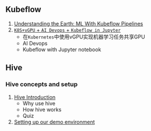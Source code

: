 ## Kubeflow 

1. [Understanding the Earth: ML With Kubeflow Pipelines](1Kubeflow_pipelines.md)
2. [`K8S+vGPU` + `AI Devops` + `Kubeflow in Jupyter`](2vGPU_Kubeflow_AI_Devops.md)
   *  在`Kubernetes`中使用vGPU实现机器学习任务共享GPU
   *  AI Devops
   *  Kubeflow with Jupyter notebook



## Hive

### Hive concepts and setup

1. [Hive Introduction](hive1_intro.md)
   * Why use hive
   * How hive works
   * Quiz
2. [Setting up our demo environment](hive2_setting_demo_env.md)